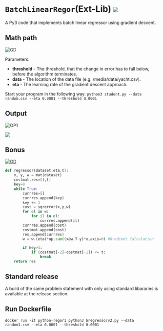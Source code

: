 # `BatchLinearRegor`(Ext-Lib) ![](https://img.shields.io/badge/Python-3776AB?style=for-the-badge&logo=python&logoColor=white)
A Py3 code that implements batch linear regressor using gradient descent.

## Math path

![GD](https://github.com/ranjiGT/BatchLinearRegor/blob/main/mathpath1.png)

Parameters:
- **threshold** - The threshold, that the change in error has to fall below, before the algorithm terminates.
- **data** - The location of the data file (e.g. /media/data/yacht.csv).
- **eta** - The learning rate of the gradient descent approach.

Start your program in the following way:
`python3 student.py --data random.csv --eta 0.0001 --threshold 0.0001`

## Output 
![OP1](https://github.com/ranjiGT/BatchLinearRegor/blob/main/op1.png)

![](https://github.com/ranjiGT/BatchLinearRegor/blob/main/shine.gif)

## Bonus
[![GD](https://img.youtube.com/vi/8zb9nsi8KzA/maxresdefault.jpg)](https://youtu.be/8zb9nsi8KzA)

```python
def regressor(dataset,eta,t):
    x, y, w = mat(dataset)
    costmat,res=[],[]
    key=0
    while True:
        currres=[]
        currres.append(key)
        key += 1
        cost = sqrerror(x,y,w)
        for ol in w:
            for il in ol:
                currres.append(il)
        currres.append(cost)
        costmat.append(cost)
        res.append(currres)
        w = w-(eta)*np.sum((x@w.T-y)*x,axis=0) #Gradient Calculation 

        if key>1:
            if (costmat[-2]-costmat[-1]) <= t:
                break
    return res
```

## Standard release

A build of the same problem statement with only using standard libararies is available at the release section.

## Run Dockerfile 

```docker
docker run -it python-regor1 python3 bregressorv2.py --data random1.csv --eta 0.0001 --threshold 0.0001
```
